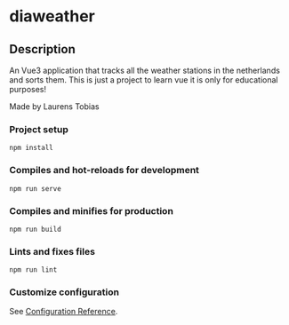 # diaweather

## Description
An Vue3 application that tracks all the weather stations in the netherlands and sorts them.
This is just a project to learn vue it is only for educational purposes!

Made by Laurens Tobias

### Project setup
```
npm install
```

### Compiles and hot-reloads for development
```
npm run serve
```

### Compiles and minifies for production
```
npm run build
```

### Lints and fixes files
```
npm run lint
```

### Customize configuration
See [Configuration Reference](https://cli.vuejs.org/config/).
